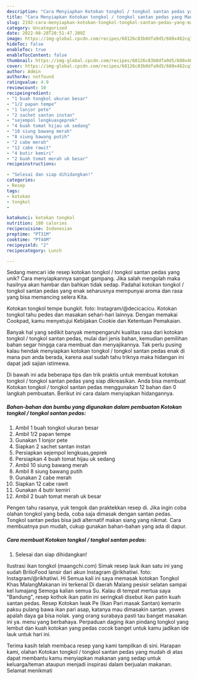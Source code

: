 ```yaml
---
description: "Cara Menyiapkan Kotokan tongkol / tongkol santan pedas yang Mantap"
title: "Cara Menyiapkan Kotokan tongkol / tongkol santan pedas yang Mantap"
slug: 2192-cara-menyiapkan-kotokan-tongkol-tongkol-santan-pedas-yang-mantap
category: Uncategorized
date: 2022-08-28T20:51:47.209Z
image: https://img-global.cpcdn.com/recipes/68126c83b0dfa9d5/680x482cq70/kotokan-tongkol-tongkol-santan-pedas-foto-resep-utama.jpg
hideToc: false
enableToc: true
enableTocContent: false
thumbnail: https://img-global.cpcdn.com/recipes/68126c83b0dfa9d5/680x482cq70/kotokan-tongkol-tongkol-santan-pedas-foto-resep-utama.jpg
cover: https://img-global.cpcdn.com/recipes/68126c83b0dfa9d5/680x482cq70/kotokan-tongkol-tongkol-santan-pedas-foto-resep-utama.jpg
author: Admin
authorAv: notfound
ratingvalue: 4.9
reviewcount: 10
recipeingredient:
- "1 buah tongkol ukuran besar"
- "1/2 papan tempe"
- "1 lonjor pete"
- "2 sachet santan instan"
- "sejempol lengkuasgeprek"
- "4 buah tomat hijau uk sedang"
- "10 siung bawang merah"
- "8 siung bawang putih"
- "2 cabe merah"
- "12 cabe rawit"
- "4 butir kemiri"
- "2 buah tomat merah uk besar"
recipeinstructions:

- "Selesai dan siap dihidangkan!"
categories:
- Resep
tags:
- kotokan
- tongkol
- 

katakunci: kotokan tongkol  
nutrition: 180 calories
recipecuisine: Indonesian
preptime: "PT31M"
cooktime: "PT44M"
recipeyield: "2"
recipecategory: Lunch

---
```





Sedang mencari ide resep kotokan tongkol / tongkol santan pedas yang unik? Cara menyiapkannya sangat gampang. Jika salah mengolah maka hasilnya akan hambar dan bahkan tidak sedap. Padahal kotokan tongkol / tongkol santan pedas yang enak seharusnya mempunyai aroma dan rasa yang bisa memancing selera Kita.





Kotokan tongkol tempe bungkit. foto: Instagram/@decicacicu. Kotokan tongkol tahu pedes dan masakan sehari-hari lainnya. Dengan memakai Cookpad, kamu menyetujui Kebijakan Cookie dan Ketentuan Pemakaian.

Banyak hal yang sedikit banyak mempengaruhi kualitas rasa dari kotokan tongkol / tongkol santan pedas, mulai dari jenis bahan, kemudian pemilihan bahan segar hingga cara membuat dan menyajikannya. Tak perlu pusing kalau hendak menyiapkan kotokan tongkol / tongkol santan pedas enak di mana pun anda berada, karena asal sudah tahu triknya maka hidangan ini dapat jadi sajian istimewa.






Di bawah ini ada beberapa tips dan trik praktis untuk membuat kotokan tongkol / tongkol santan pedas yang siap dikreasikan. Anda bisa membuat Kotokan tongkol / tongkol santan pedas menggunakan 12 bahan dan 0 langkah pembuatan. Berikut ini cara dalam menyiapkan hidangannya.

<!--inarticleads1-->

##### Bahan-bahan dan bumbu yang digunakan dalam pembuatan Kotokan tongkol / tongkol santan pedas:

1. Ambil 1 buah tongkol ukuran besar
1. Ambil 1/2 papan tempe
1. Gunakan 1 lonjor pete
1. Siapkan 2 sachet santan instan
1. Persiapkan sejempol lengkuas,geprek
1. Persiapkan 4 buah tomat hijau uk sedang
1. Ambil 10 siung bawang merah
1. Ambil 8 siung bawang putih
1. Gunakan 2 cabe merah
1. Siapkan 12 cabe rawit
1. Gunakan 4 butir kemiri
1. Ambil 2 buah tomat merah uk besar


Pengen tahu rasanya, yuk tengok dan praktekkan resep di. Jika ingin coba olahan tongkol yang beda, coba saja dimasak dengan santan pedas. Tongkol santan pedas bisa jadi alternatif makan siang yang nikmat. Cara membuatnya pun mudah, cukup gunakan bahan-bahan yang ada di dapur. 

<!--inarticleads2-->

##### Cara membuat Kotokan tongkol / tongkol santan pedas:


1. Selesai dan siap dihidangkan!

Ilustrasi ikan tongkol (maangchi.com) Simak resep lauk ikan satu ini yang sudah BrilioFood lansir dari akun Instagram @rikhatiwi. foto: Instagram/@rikhatiwi. Hi Semua kali ini saya memasak kotokan Tongkol Khas MalangMakanan ini terkenal Di daerah Malang pesisir selatan sampai kel lumajang Semoga kalian semua Su. Kalau di tempat mertua saya &#34;Bandung&#34;, resep kothok ikan patin ini seringkali disebut ikan patin kuah santan pedas. Resep Kotokan Iwak Pe (Ikan Pari masak Santan) kemarin paksu pulang bawa ikan pari asap, katanya mau dimasakin santan. yowes apalah daya ga bisa nolak. yang orang surabaya pasti tau banget masakan ini ya. menu yang berbahaya. Perpaduan daging ikan pindang tongkol yang lembut dan kuah kotokan yang pedas cocok banget untuk kamu jadikan ide lauk untuk hari ini. 

Terima kasih telah membaca resep yang kami tampilkan di sini. Harapan kami, olahan Kotokan tongkol / tongkol santan pedas yang mudah di atas dapat membantu kamu menyiapkan makanan yang sedap untuk keluarga/teman ataupun menjadi inspirasi dalam berjualan makanan. Selamat menikmati
